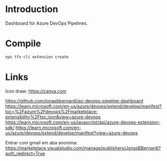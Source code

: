 
# Introduction

Dashboard for Azure DevOps Pipelines.

# Compile

```bash
npx tfx-cli extension create
```

# Links

Icon draw: <https://canva.com>

<https://github.com/jonasbbernardi/az-devops-pipeline-dashboard>
<https://learn.microsoft.com/en-us/azure/devops/extend/develop/manifest?toc=%2Fazure%2Fdevops%2Fmarketplace-extensibility%2Ftoc.json&view=azure-devops>
<https://learn.microsoft.com/en-us/javascript/api/azure-devops-extension-sdk/>
<https://learn.microsoft.com/en-us/azure/devops/extend/develop/manifest?view=azure-devops>

Entrar com gmail em aba anonima:
<https://marketplace.visualstudio.com/manage/publishers/JonasBBernardi?auth_redirect=True>
